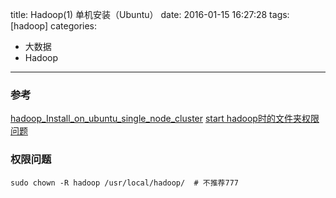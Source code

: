 title: Hadoop(1) 单机安装（Ubuntu）
date: 2016-01-15 16:27:28
tags: [hadoop]
categories: 
- 大数据
- Hadoop
---


### 参考 
[hadoop_Install_on_ubuntu_single_node_cluster](http://www.bogotobogo.com/Hadoop/BigData_hadoop_Install_on_ubuntu_single_node_cluster.php)
[start hadoop时的文件夹权限问题](http://stackoverflow.com/questions/29059250/cant-start-namenode-daemon-and-datanode-daemon-in-hadoop)

<!--more-->

### 权限问题
```
sudo chown -R hadoop /usr/local/hadoop/  # 不推荐777
```

